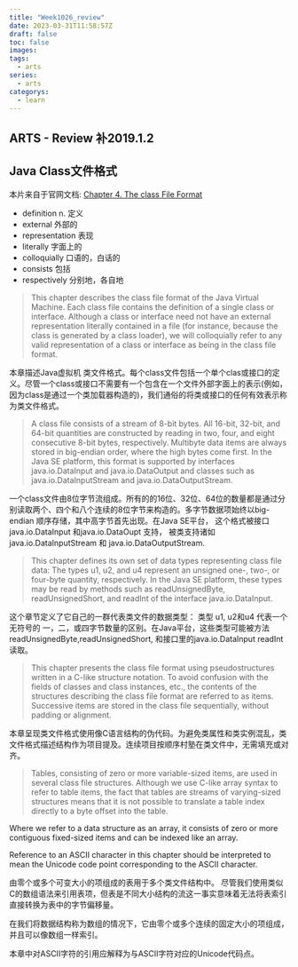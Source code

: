 ```yaml
---
title: "Week1026_review"
date: 2023-03-31T11:58:57Z
draft: false 
toc: false
images:
tags:
  - arts 
series:
  - arts 
categorys:
  - learn 
---
```


## ARTS - Review 补2019.1.2
## Java Class文件格式
本片来自于官网文档:
[Chapter 4. The class File Format](https://docs.oracle.com/javase/specs/jvms/se8/html/jvms-4.html#jvms-4.4)

* definition n. 定义
* external  外部的
* representation 表现
* literally 字面上的
* colloquially 口语的，白话的
* consists  包括
* respectively 分别地，各自地

> This chapter describes the class file format of the Java Virtual Machine. Each class file contains the definition of a single class or interface. Although a class or interface need not have an external representation literally contained in a file (for instance, because the class is generated by a class loader), we will colloquially refer to any valid representation of a class or interface as being in the class file format.

本章描述Java虚拟机 类文件格式。每个class文件包括一个单个clas或接口的定义。尽管一个class或接口不需要有一个包含在一个文件外部字面上的表示(例如，因为class是通过一个类加载器构造的)，我们通俗的将类或接口的任何有效表示称为类文件格式。 

> A class file consists of a stream of 8-bit bytes. All 16-bit, 32-bit, and 64-bit quantities are constructed by reading in two, four, and eight consecutive 8-bit bytes, respectively. Multibyte data items are always stored in big-endian order, where the high bytes come first. In the Java SE platform, this format is supported by interfaces java.io.DataInput and java.io.DataOutput and classes such as java.io.DataInputStream and java.io.DataOutputStream.


一个class文件由8位字节流组成。所有的的16位、32位、64位的数量都是通过分别读取两个、四个和八个连续的8位字节来构造的。多字节数据项始终以big-endian 顺序存储，其中高字节首先出现。在Java SE平台， 这个格式被接口 java.io.DataInput 和java.io.DataOupt 支持， 被类支持诸如 java.io.DataInputStream 和  java.io.DataOutputStream.


>This chapter defines its own set of data types representing class file data: The types u1, u2, and u4 represent an unsigned one-, two-, or four-byte quantity, respectively. In the Java SE platform, these types may be read by methods such as readUnsignedByte, readUnsignedShort, and readInt of the interface java.io.DataInput.

这个章节定义了它自己的一群代表类文件的数据类型： 类型 u1, u2和u4 代表一个无符号的 一，二，或四字节数量的区别。在Java平台，这些类型可能被方法 readUnsignedByte,readUnsignedShort, 和接口里的java.io.DataInput readInt 读取。


> This chapter presents the class file format using pseudostructures written in a C-like structure notation. To avoid confusion with the fields of classes and class instances, etc., the contents of the structures describing the class file format are referred to as items. Successive items are stored in the class file sequentially, without padding or alignment.

本章呈现类文件格式使用像C语言结构的伪代码。为避免类属性和类实例混乱，类文件格式描述结构作为项目提及。连续项目按顺序村塾在类文件中，无需填充或对齐。

> Tables, consisting of zero or more variable-sized items, are used in several class file structures. Although we use C-like array syntax to refer to table items, the fact that tables are streams of varying-sized structures means that it is not possible to translate a table index directly to a byte offset into the table.
>
Where we refer to a data structure as an array, it consists of zero or more contiguous fixed-sized items and can be indexed like an array.
>
Reference to an ASCII character in this chapter should be interpreted to mean the Unicode code point corresponding to the ASCII character.


由零个或多个可变大小的项组成的表用于多个类文件结构中。 尽管我们使用类似C的数组语法来引用表项，但表是不同大小结构的流这一事实意味着无法将表索引直接转换为表中的字节偏移量。

在我们将数据结构称为数组的情况下，它由零个或多个连续的固定大小的项组成，并且可以像数组一样索引。

本章中对ASCII字符的引用应解释为与ASCII字符对应的Unicode代码点。